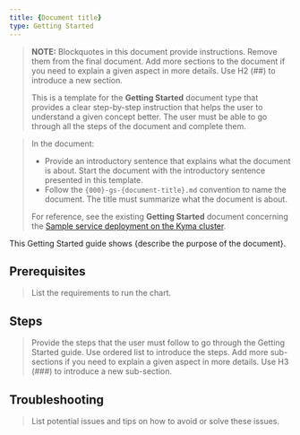 ```yaml
---
title: {Document title}
type: Getting Started
---
```


>**NOTE:** Blockquotes in this document provide instructions. Remove them from the final document. Add more sections to the document if you need to explain a given aspect in more details. Use H2 (##) to introduce a new section.
>
>This is a template for the **Getting Started** document type that provides a clear step-by-step instruction that helps the user to understand a given concept better. The user must be able to go through all the steps of the document and complete them.

>  In the document:
> * Provide an introductory sentence that explains what the document is about. Start the document with the introductory sentence presented in this template.
> * Follow the `{000}-gs-{document-title}.md` convention to name the document. The title must summarize what the document is about.
>
> For reference, see the existing **Getting Started** document concerning the [Sample service deployment on the Kyma cluster](https://github.com/kyma-project/kyma/blob/master/docs/kyma/docs/034-gs-sample-service-deployment-to-cluster.md).


This Getting Started guide shows {describe the purpose of the document}.

## Prerequisites

> List the requirements to run the chart.

## Steps

> Provide the steps that the user must follow to go through the Getting Started guide. Use ordered list to introduce the steps.
Add more sub-sections if you need to explain a given aspect in more details. Use H3 (###) to introduce a new sub-section.

## Troubleshooting

> List potential issues and tips on how to avoid or solve these issues.
